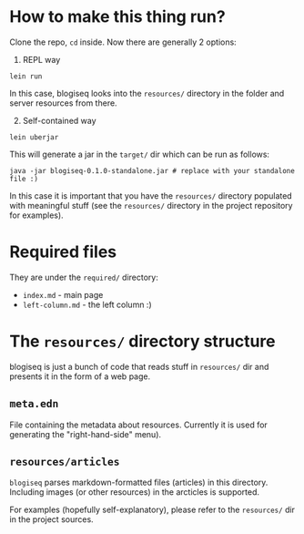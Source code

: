 # How to make this thing run?

Clone the repo, `cd` inside. Now there are generally 2 options:

1. REPL way
 ```
 lein run
 ```
 In this case, blogiseq looks into the `resources/` directory in the folder and
 server resources from there.

2. Self-contained way
 ```
 lein uberjar
 ```
 This will generate a jar in the `target/` dir which can be run as follows:
 ```
 java -jar blogiseq-0.1.0-standalone.jar # replace with your standalone file :)

 ```
 In this case it is important that you have the `resources/` directory populated
 with meaningful stuff (see the `resources/` directory in the project repository
 for examples).

# Required files
They are under the `required/` directory:
* `index.md` - main page
* `left-column.md` - the left column :)

# The `resources/` directory structure
blogiseq is just a bunch of code that reads stuff in `resources/` dir and
presents it in the form of a web page.

## `meta.edn`
File containing the metadata about resources. Currently it is used for
generating the "right-hand-side" menu).

## `resources/articles`
`blogiseq` parses markdown-formatted files (articles) in this directory.
Including images (or other resources) in the arcticles is supported.

For examples (hopefully self-explanatory), please refer to the `resources/` dir
in the project sources.

